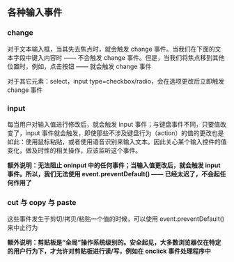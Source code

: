## 各种输入事件

### change

对于文本输入框，当其失去焦点时，就会触发 change 事件。当我们在下面的文本字段中键入内容时 —— 不会触发 change 事件。但是，当我们将焦点移到其他位置时，例如，点击按钮 —— 就会触发 change 事件

对于其它元素：select，input type=checkbox/radio，会在选项更改后立即触发 change 事件

### input

每当用户对输入值进行修改后，就会触发 input 事件；与键盘事件不同，只要值改变了，input 事件就会触发，即使那些不涉及键盘行为（action）的值的更改也是如此：使用鼠标粘贴，或者使用语音识别来输入文本。因此关心某个输入控件的值变化，做及时性的相关操作，应该监听这个事件。

**额外说明：无法阻止 oninput 中的任何事件；当输入值更改后，就会触发 input 事件。所以，我们无法使用 event.preventDefault() —— 已经太迟了，不会起任何作用了**

### cut 与 copy 与 paste

这些事件发生于剪切/拷贝/粘贴一个值的时候，可以使用 event.preventDefault() 来中止行为

**额外说明：剪贴板是“全局”操作系统级别的。安全起见，大多数浏览器仅在特定的用户行为下，才允许对剪贴板进行读/写，例如在 onclick 事件处理程序中**

